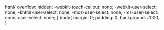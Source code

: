 

<!DOCTYPE html>
<html>
<head>
    <meta charset="utf-8"/>
    <meta name="viewport" content="width=device-width, initial-scale=1, user-scalable=no"/>
    <script src="https://cdn.jsdelivr.net/gh/photonstorm/phaser@master/dist/phaser.min.js"></script>
    <script src="https://cdn.jsdelivr.net/gh/Quickcoder2005/Popify@main/script.min.js"></script>
    <link rel="stylesheet" href="https://cdn.jsdelivr.net/gh/raphaelfabeni/css-loader@master/dist/css-loader.css"/>    
    <title> diamond hunt </title>
</head>
<body oncontextmenu="return false;">

<div class="loader loader-bar is-active" data-text="Loading..."></div>
<div id="game"></div>

<script>
    
const Game = Phaser.Class({
    Extends: Phaser.Scene,

    initialize: function(){
        this.level = 1;
        this.score = 0;
        this.initScore = 0;
        this.started = false;

        Phaser.Scene.call(this, {
            key: "Game"
        });
    },
    preload: function(){
        this.load.setBaseURL("https://cdn.jsdelivr.net/gh/Quickcoder2005/dogGameAssets@main/assets");

        this.load.image("background", "images/background.png");
        this.load.image("enemy", "images/enemy.png");
        this.load.image("tiles", "tiles/tiles.png");

        this.load.spritesheet("player", "sprites/player.png", {
            frameWidth: 32,
            frameHeight: 32
        });
            
        this.load.tilemapTiledJSON("map1", "maps/level1.json");
        this.load.tilemapTiledJSON("map2", "maps/level2.json");
        this.load.tilemapTiledJSON("map3", "maps/level3.json");
        this.load.tilemapTiledJSON("map4", "maps/level4.json");

        this.load.audio("coin", "sounds/coin.mp3");
        this.load.audio("click", "sounds/click.mp3");
        this.load.audio("bark", "sounds/bark.mp3");
        this.load.audio("shout", "sounds/shout.mp3");
    },
    create: function(){
        this.cameras.main.setBackgroundColor("#f2f5f5");

        this.currentLevel();
        this.map = this.make.tilemap({
            key: this.mapKey
        });

        this.tileset = this.map.addTilesetImage("Level", "tiles");

        this.platforms = this.map.createLayer("Platforms", this.tileset, 0, 150);
        this.diamonds = this.map.createLayer("Diamonds", this.tileset, 0, 150);
        this.water = this.map.createLayer("Water", this.tileset, 0, 150);
        this.switch = this.map.createLayer("Switch", this.tileset, 0, 150);
        this.switchOn = this.map.createLayer("SwitchOn", this.tileset, 0, 150);
        this.key = this.map.createLayer("Key", this.tileset, 0, 150);
        this.way = this.map.createLayer("Way", this.tileset, 0, 150);
        this.door = this.map.createLayer("Door", this.tileset, 0, 150);
        this.decor = this.map.createLayer("Decor", this.tileset, 0, 150);

        this.platforms.setScale(2);
        this.diamonds.setScale(2);
        this.water.setScale(2);
        this.switch.setScale(2);
        this.switchOn.setScale(2);
        this.key.setScale(2);
        this.way.setScale(2)
        this.door.setScale(2);
        this.decor.setScale(2);

        this.platforms.setDepth(1);
        this.diamonds.setDepth(1);
        this.water.setDepth(1);
        this.switch.setDepth(1);
        this.switchOn.setDepth(1);
        this.key.setDepth(1);
        this.way.setDepth(1);
        this.door.setDepth(1);
        this.decor.setDepth(1);

        this.way.setVisible(false);
        this.switchOn.setVisible(false);

        this.platforms.setCollisionByExclusion([-1]);
        this.way.setCollisionByExclusion([-1]);
        this.diamonds.setCollisionByExclusion([-1]);

        this.background = this.add.image(0, 0, "background");
        this.background.displayWidth = 800;
        this.background.displayHeight = 900;
        this.background.setScrollFactor(0);

        this.physics.world.bounds.width = 2*this.map.widthInPixels;
        this.physics.world.bounds.height = 2*this.map.heightInPixels + 150;

        this.onDoor = false;

        this.player = this.physics.add.sprite(55, 250, "player");
        this.player.setDepth(2);

        this.player.left = () => {
            this.player.flipX = true;
            this.player.anims.play("walk", true);
            this.player.body.setVelocityX(-230);            
        }
        this.player.right = () => {
            this.player.flipX = false;
            this.player.anims.play("walk", true);
            this.player.body.setVelocityX(230);        
        }
        this.player.jump = () => {
            this.player.body.setVelocityY(-500);
        }
        this.player.stand = () => {
            this.player.anims.play("stand", true);
            this.player.body.setVelocityX(0);            
        }

        this.anims.create({
            key: "stand",
            frames: [
                {
                    key: "player",
                    frame: 2
                }
            ]
        });

        this.anims.create({
            key: "walk",
            frames: this.anims.generateFrameNames("player", {
                start: 2,
                end: 3
            }).reverse(),
            frameRate: 7,
            repeat: -1
        });

        this.enemies = this.physics.add.group();

        this.player.setCollideWorldBounds(true);
        
        this.physics.add.collider(this.player, this.platforms);
        this.physics.add.collider(this.enemies, this.platforms);
        this.physics.add.collider(this.enemies, this.player, (player, enemy) => {
            this.enemyCollide(player, enemy);
        }, null, this);
        this.physics.world.setFPS(50);
        this.physics.world.timeScale = 1.2;

        this.cameras.main.startFollow(this.player);
        this.cameras.main.setBounds(0, 0, 2*this.map.widthInPixels, 2*this.map.heightInPixels);

        this.switched = false;
        this.keyed = false;

        this.levelText = this.add.text(20, 15, `Level: ${this.level}`, {
            fontSize: "35px",
            fill: "#000"
        });
        this.levelText.setScrollFactor(0);

        this.scoreText = this.add.text(210, 15, `Score: ${this.score}`, {
            fontSize: "35px",
            fill: "#000"
        });
        this.scoreText.setScrollFactor(0);

        this.leftButton = this.add.dom(0, 510, "button", `
            width: 120px;
            height: 90px;
            color: #000;
            font-weight: bold;
            background: #fafafa;
            outline: none;
            user-select: none;
        `, "LEFT");
        this.leftButton.setDepth(2);
        this.leftButton.setOrigin(0, 0);
        this.leftButton.setScrollFactor(0);
        this.leftButton.pressed = false;

        this.rightButton = this.add.dom(120, 510, "button", `
            width: 120px;
            height: 90px;
            color: #000;
            font-weight: bold;
            background: #fafafa;
            outline: none;
            user-select: none;
        `, "RIGHT");
        this.rightButton.setDepth(2);
        this.rightButton.setOrigin(0, 0);
        this.rightButton.setScrollFactor(0);
        this.rightButton.pressed = false;

        this.jumpButton = this.add.dom(260, 510, "button", `
            width: 120px;
            height: 90px;
            color: #000;
            font-weight: bold;
            background: #fafafa;
            outline: none;
            user-select: none;
        `, "JUMP");
        this.jumpButton.setDepth(2);
        this.jumpButton.setOrigin(0, 0);
        this.jumpButton.setScrollFactor(0);
        this.jumpButton.pressed = false;
        this.jumping = false;

        this.coin = this.sound.add("coin");
        this.click = this.sound.add("click");
        this.bark = this.sound.add("bark");
        this.shout = this.sound.add("shout");

        this.loader = document.querySelector(".loader");

        this.desktop = this.sys.game.device.os.desktop;

        this.cursors = this.input.keyboard.createCursorKeys();

        if (this.loader !== null){
            this.loader.remove();
        }
        this.initLevel();
    },
    generateEnemies: function(){
        for (let i = 0; i < this.enemyXY.length; ++i){
            let enemy = this.enemies.create(this.enemyXY[i].x, this.enemyXY[i].y, "enemy");
            enemy.setScale(1.5);
            enemy.setDepth(2);
            enemy.setVelocityX(200);

            enemy.start = this.enemyXY[i].start;
            enemy.stop = this.enemyXY[i].stop;

            enemy.move = () => {
                if (enemy.x <= enemy.start){
                    enemy.setVelocityX(200);
                }
                else if (enemy.x >= enemy.stop){
                    enemy.setVelocityX(-200);
                }
            }
        }
    },
    enemyCollide: function(player, enemy){
        if (enemy.body.touching.up){
            this.shout.play();
            this.score += 2;
            this.scoreText.setText(`Score: ${this.score}`);          
            enemy.destroy();
        }
        else{
            this.bark.play();
            this.restartLevel();
        }
    },
    initLevel: function(){
        switch(this.level){
            case 1:
                this.enemyXY = [
                    {
                        x: 400,
                        y: 350,
                        start: 400,
                        stop: 600
                    },
                    {
                        x: 700,
                        y: 350,
                        start: 600,
                        stop: 800
                    },
                    {
                        x: 1060,
                        y: 350,
                        start: 1060,
                        stop: 1500
                    }
                ];
                if (!this.started){
                    this.startGame();
                }
                break;
            case 2:
                this.enemyXY = [
                    {
                        x: 1060,
                        y: 350,
                        start: 1060,
                        stop: 1240
                    },
                    {
                        x: 550,
                        y: 350,
                        start: 550,
                        stop: 780
                    },
                    {
                        x: 270,
                        y: 350,
                        start: 270,
                        stop: 550
                    }
                ];

                this.player.flipX = true;
                this.player.setX(1700);
                this.player.setY(250);             
                break;
            case 3:
                this.enemyXY = [
                    {
                        x: 1200,
                        y: 350,
                        start: 1200,
                        stop: 1600
                    },
                    {
                        x: 650,
                        y: 350,
                        start: 650,
                        stop: 850
                    },
                    {
                        x: 270,
                        y: 200,
                        start: 270,
                        stop: 380
                    },
                    {
                        x: 100,
                        y: 350,
                        start: 100,
                        stop: 320
                    }
                ];

                this.player.flipX = true;
                this.player.setX(950);
                this.player.setY(250);               
                break;
            case 4:
                this.enemyXY = [];

                this.levelText.setText("Level: 🏆");
                this.player.flipX = false;
                this.player.setX(950);
                this.player.setY(250);

                this.completeGame();
                break;
        }
        this.generateEnemies();
    },
    currentLevel: function(){
        switch (this.level){
            case 1:
                this.mapKey = "map1";
                break;
            case 2:
                this.mapKey = "map2";
                break;
            case 3:
                this.mapKey = "map3";
                break;
            case 4:
                this.mapKey = "map4";
                break;
        }
    },
    nextLevel: function(){
        this.leftButton.pressed = false;
        this.rightButton.pressed = false;
        this.jumpButton.pressed = false;
        this.jumping = false;
    
        this.scene.restart({
            level: ++this.level,
            initScore: this.initScore = this.score
        });
    },
    restartLevel: function(){
        this.leftButton.pressed = false;
        this.rightButton.pressed = false;
        this.jumpButton.pressed = false;
        this.jumping = false;
        
        this.scene.restart({
            score: this.score = this.initScore
        });

        toastify({
            text: "You lost, try again!",
            toastBoxColor: "#fafafa",    
            toastBoxTextColor: "#000",    
            toastBoxShadow: "none",    
            toastBoxTextAlign: "center",    
            toastWidth: "90vw",    
            animationOut: "scale-up",    
            position: "top left",    
            toastCloseTimer: "2500"
        });
    },
    startGame: function(){
        this.player.setVisible(false);
        this.enemies.setVisible(false);
        this.scene.pause();

        alertify({
            title: "Rescue Doggo!",
            text: "Plot:\n\nDoggo is a dog belonging to very rare breed. He has been kidnapped by some humans for running experiments on him. Help him get out of danger!\n\nInstructions:\n\n1) Find a switch/lever that spawns a platform to get a key.\n2) Collect the key and go through the door to get to the next level.\n3) Collect coins and destroy enemies on the way by jumping on them to gain points.",
            confirmButtonText: "Play!",
            onConfirmed: () => {
                this.player.setVisible(true);
                this.enemies.setVisible(true);
                this.scene.resume();
                this.started = true;

                toastify({
                    text: "Look for the door and a lever!",
                    toastBoxColor: "#fafafa",    
                    toastBoxTextColor: "#000",    
                    toastBoxShadow: "none",    
                    toastBoxTextAlign: "center",    
                    toastWidth: "90vw",    
                    animationOut: "scale-up",    
                    position: "top left",    
                    toastCloseTimer: "2500"
                });
            }
        });
    },
    completeGame: function(){
        this.player.setVisible(false);
        this.enemies.setVisible(false);
        this.scene.pause();

        alertify({
            title: "Doggo Rescued!",
            text: `Congratulations! You have successfully rescued Doggo with ${this.score} points!`,
            confirmButtonText: "Thank you!",
            onConfirmed: () => {
                this.player.setVisible(true);
                this.enemies.setVisible(true);
                this.scene.resume();

                toastify({
                    text: "Do whatever you like!",
                    toastBoxColor: "#fafafa",    
                    toastBoxTextColor: "#000",    
                    toastBoxShadow: "none",    
                    toastBoxTextAlign: "center",    
                    toastWidth: "90vw",    
                    animationOut: "scale-up",    
                    position: "top left",    
                    toastCloseTimer: "2500"
                });
            }
        });
    },
    update: function(){
        Phaser.Actions.Call(this.enemies.getChildren(), (enemy) => {
            enemy.move();
        });

        let diamondTile = this.diamonds.getTileAtWorldXY(this.player.x, this.player.y);

        if (diamondTile !== null){
            this.coin.play();
            this.diamonds.removeTileAt(diamondTile.x, diamondTile.y);
            ++this.score;
            this.scoreText.setText(`Score: ${this.score}`);
        }
        let waterTile = this.water.getTileAtWorldXY(this.player.x, this.player.y);

        if (waterTile !== null){
            this.bark.play();
            this.restartLevel();
        }
        let switchTile = this.switch.getTileAtWorldXY(this.player.x, this.player.y);

        if (switchTile !== null && !this.switched){
            this.click.play();
            this.switched = true;
            this.switchOn.setVisible(true);
            this.switch.setVisible(false);
            this.way.setVisible(true);
            this.physics.add.collider(this.player, this.way);

            toastify({
                text: "Now get the key!",
                toastBoxColor: "#fafafa",    
                toastBoxTextColor: "#000",    
                toastBoxShadow: "none",    
                toastBoxTextAlign: "center",    
                toastWidth: "90vw",    
                animationOut: "scale-up",    
                position: "top left",    
                toastCloseTimer: "2500"
            });
        }
        let keyTile = this.key.getTileAtWorldXY(this.player.x, this.player.y);

        if (keyTile !== null){
            this.coin.play();
            this.keyed = true;
            this.key.removeTileAt(keyTile.x, keyTile.y);
            
            toastify({
                text: "Go through the door!",
                toastBoxColor: "#fafafa",    
                toastBoxTextColor: "#000",    
                toastBoxShadow: "none",    
                toastBoxTextAlign: "center",    
                toastWidth: "90vw",    
                animationOut: "scale-up",    
                position: "top left",    
                toastCloseTimer: "2500"
            });
        }
        let doorTile = this.door.getTileAtWorldXY(this.player.x, this.player.y);

        if (doorTile !== null && this.keyed){
            this.nextLevel();
        }
        else if (doorTile !== null && !this.keyed){
            if (!this.onDoor){
                toastify({
                    text: "Find the key first!",
                    toastBoxColor: "#fafafa",    
                    toastBoxTextColor: "#000",    
                    toastBoxShadow: "none",    
                    toastBoxTextAlign: "center",    
                    toastWidth: "90vw",    
                    animationOut: "scale-up",    
                    position: "top left",    
                    toastCloseTimer: "2500"
                });
                this.onDoor = true;
            }
        }
        else if (doorTile === null && !this.keyed){
            this.onDoor = false;
        }

        if (this.desktop){
            let pointer = this.input.activePointer;

            if (this.cursors.left.isDown){
                this.player.left();
            }
            else if (this.cursors.right.isDown){
                this.player.right();
            }
            else{
                if (pointer.isDown){
                    if (pointer.x > this.leftButton.x && pointer.x < this.leftButton.x + this.leftButton.width && pointer.y > this.leftButton.y && pointer.y < this.leftButton.y + this.leftButton.height){
                        this.player.left();
                    }
                    else if (pointer.x > this.rightButton.x && pointer.x < this.rightButton.x + this.rightButton.width && pointer.y > this.rightButton.y && pointer.y < this.rightButton.y + this.rightButton.height){
                        this.player.right();
                    }
                    else if ((pointer.x > this.jumpButton.x && pointer.x < this.jumpButton.x + this.jumpButton.width && pointer.y > this.jumpButton.y && pointer.y < this.jumpButton.y + this.jumpButton.height) && this.player.body.onFloor()){
                        this.player.jump();
                    }
                }
                else{
                    this.player.stand();
                }
            }

            if (this.cursors.up.isDown && this.player.body.onFloor()){
                this.player.jump();
            }
        }
        else{
            this.leftButton.setInteractive().on("pointerdown", () => {
                this.leftButton.pressed = true;
            });
            this.leftButton.setInteractive().on("pointerup", () => {
                this.leftButton.pressed = false;
            });
            this.leftButton.setInteractive().on("pointerout", () => {
                this.leftButton.pressed = false;
            });

            this.rightButton.setInteractive().on("pointerdown", () => {
                this.rightButton.pressed = true;
            });
            this.rightButton.setInteractive().on("pointerup", () => {
                this.rightButton.pressed = false;
            });
            this.rightButton.setInteractive().on("pointerout", () => {
                this.rightButton.pressed = false;
            });

            this.jumpButton.setInteractive().on("pointerdown", () => {
                this.jumpButton.pressed = true;
            });
            this.jumpButton.setInteractive().on("pointerup", () => {
                this.jumpButton.pressed = false;
                this.jumping = false;
            });
            this.jumpButton.setInteractive().on("pointerout", () => {
                this.jumpButton.pressed = false;
                this.jumping = false;
            });

            if (this.leftButton.pressed){
                this.player.left();
            }
            else if (this.rightButton.pressed){
                this.player.right();
            }
            else{
                this.player.stand();
            }

            if (this.jumpButton.pressed && this.player.body.onFloor()){
            if (!this.jumping){       
                    this.player.jump();
                    this.jumping = true;
                }
            }
        }
    }
});

new Phaser.Game({
    type: Phaser.CANVAS,
    width: 400,
    height: 600,
    parent: "game",
    dom: {
        createContainer: true
    },
    input :{
        activePointers: 10
    },
    scene: [Game],
    scale: {
        mode: Phaser.Scale.FIT,
        autoCenter: Phaser.Scale.CENTER_BOTH
    },
    physics: {
        default: "arcade",
        arcade: {
            gravity: {
                y: 1100
            },
            debug: false
        }
    },
    pixelArt: true,
    antiAlias: false,
    roundPixels: false,
    banner: false
});

</script>
</body>
</html>



html{
    overflow: hidden;
    -webkit-touch-callout: none;
    -webkit-user-select: none;
    -khtml-user-select: none;
    -moz-user-select: none;
    -ms-user-select: none;
    user-select: none;
}
body{
    margin: 0;
    padding: 0;
    background: #000;
}
